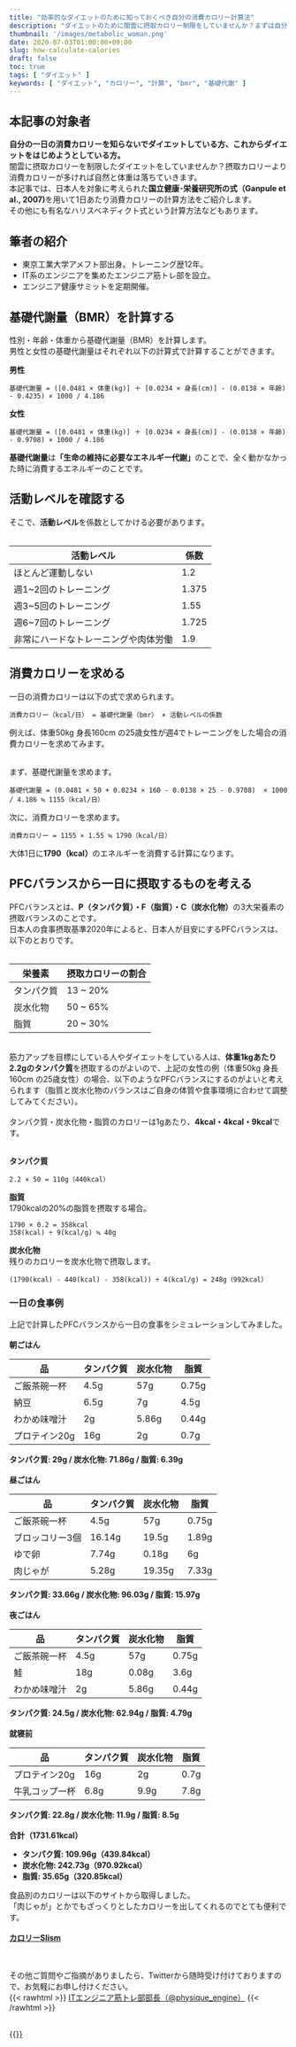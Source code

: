 ```yaml
---
title: "効率的なダイエットのために知っておくべき自分の消費カロリー計算法"
description: "ダイエットのために闇雲に摂取カロリー制限をしていませんか？まずは自分の一日の消費カロリーを知ることからはじめましょう。ダイエットをしているけど、効果が実感できない方やこれからダイエットをしようと思っている方は是非記事をご覧ください。"
thumbnail: '/images/metabolic_woman.png'
date: 2020-07-03T01:00:00+09:00
slug: how-calculate-calories
draft: false
toc: true
tags: [ "ダイエット" ]
keywords: [ "ダイエット", "カロリー", "計算", "bmr", "基礎代謝" ]
---
```


## 本記事の対象者
<b>自分の一日の消費カロリーを知らないでダイエットしている方、これからダイエットをはじめようとしている方。</b><br>
闇雲に摂取カロリーを制限したダイエットをしていませんか？摂取カロリーより消費カロリーが多ければ自然と体重は落ちていきます。<br>
本記事では、日本人を対象に考えられた<b>国立健康･栄養研究所の式（Ganpule et al., 2007)</b>を用いて1日あたり消費カロリーの計算方法をご紹介します。<br>
その他にも有名なハリスベネディクト式という計算方法などもあります。

## 筆者の紹介
<ul>
  <li>東京工業大学アメフト部出身。トレーニング歴12年。</li>
  <li>IT系のエンジニアを集めたエンジニア筋トレ部を設立。</li>
  <li>エンジニア健康サミットを定期開催。</li>
</ul>

## 基礎代謝量（BMR）を計算する
性別・年齢・体重から基礎代謝量（BMR）を計算します。<br>
男性と女性の基礎代謝量はそれぞれ以下の計算式で計算することができます。<br>

<b>男性</b>
```
基礎代謝量 = ([0.0481 × 体重(kg)] ＋ [0.0234 × 身長(cm)] - (0.0138 × 年齢) - 0.4235) × 1000 / 4.186
```

<b>女性</b>
```
基礎代謝量 = ([0.0481 × 体重(kg)] ＋ [0.0234 × 身長(cm)] - (0.0138 × 年齢) - 0.9708) × 1000 / 4.186
```

<b>基礎代謝量</b>は<b>「生命の維持に必要なエネルギー代謝」</b>のことで、全く動かなかった時に消費するエネルギーのことです。

## 活動レベルを確認する
そこで、<b>活動レベル</b>を係数としてかける必要があります。<br>
<br>

活動レベル                           | 係数
-------------------------------------|--------
ほとんど運動しない                   | 1.2
週1~2回のトレーニング                | 1.375
週3~5回のトレーニング                | 1.55
週6~7回のトレーニング                | 1.725
非常にハードなトレーニングや肉体労働 | 1.9

## 消費カロリーを求める

一日の消費カロリーは以下の式で求められます。

```
消費カロリー（kcal/日） = 基礎代謝量（bmr） × 活動レベルの係数
```

例えば、体重50kg 身長160cm の25歳女性が週4でトレーニングをした場合の消費カロリーを求めてみます。<br>
<br>

まず、基礎代謝量を求めます。

```
基礎代謝量 = (0.0481 × 50 + 0.0234 × 160 - 0.0138 × 25 - 0.9708)  × 1000 / 4.186 ≒ 1155（kcal/日）
```

次に、消費カロリーを求めます。

```
消費カロリー = 1155 × 1.55 ≒ 1790（kcal/日）
```

大体1日に<b>1790（kcal）</b>のエネルギーを消費する計算になります。

## PFCバランスから一日に摂取するものを考える

PFCバランスとは、<b>P（タンパク質）・F（脂質）・C（炭水化物）</b>の3大栄養素の摂取バランスのことです。<br>
日本人の食事摂取基準2020年によると、日本人が目安にするPFCバランスは、以下のとおりです。<br>
<br>

栄養素     | 摂取カロリーの割合
-----------|-------------------
タンパク質 | 13 ~ 20%
炭水化物   | 50 ~ 65%
脂質       | 20 ~ 30%

<br>
筋力アップを目標にしている人やダイエットをしている人は、<b>体重1kgあたり2.2gのタンパク質</b>を摂取するのがよいので、上記の女性の例（体重50kg 身長160cm の25歳女性）の場合、以下のようなPFCバランスにするのがよいと考えられます（脂質と炭水化物のバランスはご自身の体質や食事環境に合わせて調整してみてください）。<br>
<br>
タンパク質・炭水化物・脂質のカロリーは1gあたり、<b>4kcal・4kcal・9kcal</b>です。<br>
<br>

<b>タンパク質</b>
```
2.2 × 50 = 110g（440kcal）
```

<b>脂質</b><br>
1790kcalの20%の脂質を摂取する場合。
```
1790 × 0.2 = 358kcal
358(kcal) ÷ 9(kcal/g) ≒ 40g
```

<b>炭水化物</b><br>
残りのカロリーを炭水化物で摂取します。
```
(1790(kcal) - 440(kcal) - 358(kcal)) ÷ 4(kcal/g) = 248g（992kcal）
```

### 一日の食事例
上記で計算したPFCバランスから一日の食事をシミュレーションしてみました。<br>
<br>
<b>朝ごはん</b>

品             | タンパク質 | 炭水化物 | 脂質
---------------|------------|----------|-------
ご飯茶碗一杯   | 4.5g       | 57g      | 0.75g
納豆           | 6.5g       | 7g       | 4.5g
わかめ味噌汁   | 2g         | 5.86g    | 0.44g
プロテイン20g  | 16g        | 2g       | 0.7g

<b>タンパク質: 29g / 炭水化物: 71.86g / 脂質: 6.39g</b>
<br>
<br>
<b>昼ごはん</b>

品             | タンパク質 | 炭水化物 | 脂質
---------------|------------|----------|-------
ご飯茶碗一杯   | 4.5g       | 57g      | 0.75g
ブロッコリー3個| 16.14g     | 19.5g    | 1.89g
ゆで卵         | 7.74g      | 0.18g    | 6g
肉じゃが       | 5.28g      | 19.35g   | 7.33g

<b>タンパク質: 33.66g / 炭水化物: 96.03g / 脂質: 15.97g</b>
<br>
<br>
<b>夜ごはん</b>

品             | タンパク質 | 炭水化物 | 脂質
---------------|------------|----------|-------
ご飯茶碗一杯   | 4.5g       | 57g      | 0.75g
鮭             | 18g        | 0.08g    | 3.6g
わかめ味噌汁   | 2g         | 5.86g    | 0.44g

<b>タンパク質: 24.5g / 炭水化物: 62.94g / 脂質: 4.79g</b>
<br>
<br>
<b>就寝前</b>

品             | タンパク質 | 炭水化物 | 脂質
---------------|------------|----------|-------
プロテイン20g  | 16g        | 2g       | 0.7g
牛乳コップ一杯 | 6.8g       | 9.9g     | 7.8g

<b>タンパク質: 22.8g / 炭水化物: 11.9g / 脂質: 8.5g</b>
<br>
<br>
<b>合計（1731.61kcal）</b><br>
- <b>タンパク質: 109.96g（439.84kcal）</b>
- <b>炭水化物: 242.73g（970.92kcal）</b>
- <b>脂質: 35.65g（320.85kcal）</b>

食品別のカロリーは以下のサイトから取得しました。<br>
「肉じゃが」とかでもざっくりとしたカロリーを出してくれるのでとても便利です。<br>
<br>
<b>
<a href="https://calorie.slism.jp/" target="_blank">カロリーSlism</a>
</b>

<br>
<br>
その他ご質問やご指摘がありましたら、Twitterから随時受け付けておりますので、お気軽にお申し付けください。  <br>
{{< rawhtml >}}
<a href="https://twitter.com/physique_engine" target="_blank" rel="nofollow">ITエンジニア筋トレ部部長（@physique_engine）</a>
{{< /rawhtml >}}

<br>
<br>

{{<a href="/post/2020-06-29---whey_protein_for_diet.md">}}
